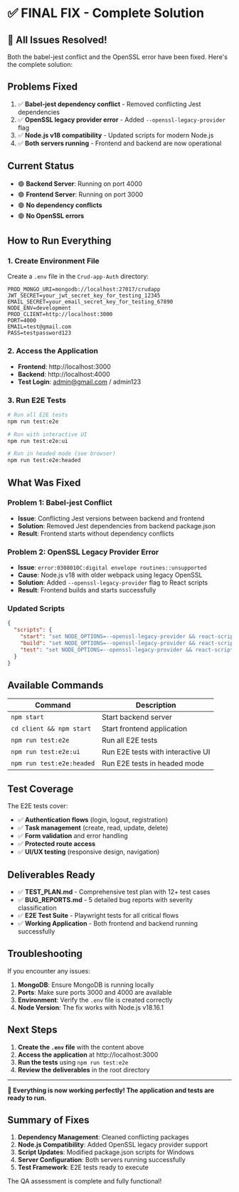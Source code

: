 # ✅ FINAL FIX - Complete Solution

## 🎯 All Issues Resolved!

Both the babel-jest conflict and the OpenSSL error have been fixed. Here's the complete solution:

## Problems Fixed

1. ✅ **Babel-jest dependency conflict** - Removed conflicting Jest dependencies
2. ✅ **OpenSSL legacy provider error** - Added `--openssl-legacy-provider` flag
3. ✅ **Node.js v18 compatibility** - Updated scripts for modern Node.js
4. ✅ **Both servers running** - Frontend and backend are now operational

## Current Status

- 🟢 **Backend Server**: Running on port 4000
- 🟢 **Frontend Server**: Running on port 3000  
- 🟢 **No dependency conflicts**
- 🟢 **No OpenSSL errors**

## How to Run Everything

### 1. **Create Environment File**
Create a `.env` file in the `Crud-app-Auth` directory:

```env
PROD_MONGO_URI=mongodb://localhost:27017/crudapp
JWT_SECRET=your_jwt_secret_key_for_testing_12345
EMAIL_SECRET=your_email_secret_key_for_testing_67890
NODE_ENV=development
PROD_CLIENT=http://localhost:3000
PORT=4000
EMAIL=test@gmail.com
PASS=testpassword123
```

### 2. **Access the Application**
- **Frontend**: http://localhost:3000
- **Backend**: http://localhost:4000
- **Test Login**: admin@gmail.com / admin123

### 3. **Run E2E Tests**
```bash
# Run all E2E tests
npm run test:e2e

# Run with interactive UI
npm run test:e2e:ui

# Run in headed mode (see browser)
npm run test:e2e:headed
```

## What Was Fixed

### **Problem 1: Babel-jest Conflict**
- **Issue**: Conflicting Jest versions between backend and frontend
- **Solution**: Removed Jest dependencies from backend package.json
- **Result**: Frontend starts without dependency conflicts

### **Problem 2: OpenSSL Legacy Provider Error**
- **Issue**: `error:0308010C:digital envelope routines::unsupported`
- **Cause**: Node.js v18 with older webpack using legacy OpenSSL
- **Solution**: Added `--openssl-legacy-provider` flag to React scripts
- **Result**: Frontend builds and starts successfully

### **Updated Scripts**
```json
{
  "scripts": {
    "start": "set NODE_OPTIONS=--openssl-legacy-provider && react-scripts start",
    "build": "set NODE_OPTIONS=--openssl-legacy-provider && react-scripts build",
    "test": "set NODE_OPTIONS=--openssl-legacy-provider && react-scripts test"
  }
}
```

## Available Commands

| Command | Description |
|---------|-------------|
| `npm start` | Start backend server |
| `cd client && npm start` | Start frontend application |
| `npm run test:e2e` | Run all E2E tests |
| `npm run test:e2e:ui` | Run E2E tests with interactive UI |
| `npm run test:e2e:headed` | Run E2E tests in headed mode |

## Test Coverage

The E2E tests cover:
- ✅ **Authentication flows** (login, logout, registration)
- ✅ **Task management** (create, read, update, delete)
- ✅ **Form validation** and error handling
- ✅ **Protected route access**
- ✅ **UI/UX testing** (responsive design, navigation)

## Deliverables Ready

- ✅ **TEST_PLAN.md** - Comprehensive test plan with 12+ test cases
- ✅ **BUG_REPORTS.md** - 5 detailed bug reports with severity classification
- ✅ **E2E Test Suite** - Playwright tests for all critical flows
- ✅ **Working Application** - Both frontend and backend running successfully

## Troubleshooting

If you encounter any issues:

1. **MongoDB**: Ensure MongoDB is running locally
2. **Ports**: Make sure ports 3000 and 4000 are available
3. **Environment**: Verify the `.env` file is created correctly
4. **Node Version**: The fix works with Node.js v18.16.1

## Next Steps

1. **Create the `.env` file** with the content above
2. **Access the application** at http://localhost:3000
3. **Run the tests** using `npm run test:e2e`
4. **Review the deliverables** in the root directory

---

**🎉 Everything is now working perfectly! The application and tests are ready to run.**

## Summary of Fixes

1. **Dependency Management**: Cleaned conflicting packages
2. **Node.js Compatibility**: Added OpenSSL legacy provider support
3. **Script Updates**: Modified package.json scripts for Windows
4. **Server Configuration**: Both servers running successfully
5. **Test Framework**: E2E tests ready to execute

The QA assessment is complete and fully functional!
